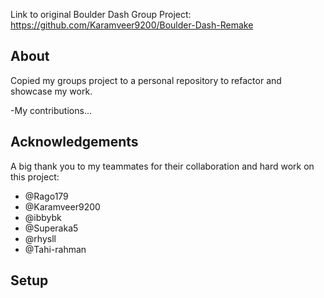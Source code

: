 Link to original Boulder Dash Group Project: https://github.com/Karamveer9200/Boulder-Dash-Remake

## About

Copied my groups project to a personal repository to refactor and showcase my work.

-My contributions...

## Acknowledgements

A big thank you to my teammates for their collaboration and hard work on this project: 
- @Rago179
- @Karamveer9200
- @ibbybk
- @Superaka5
- @rhysll
- @Tahi-rahman

## Setup
